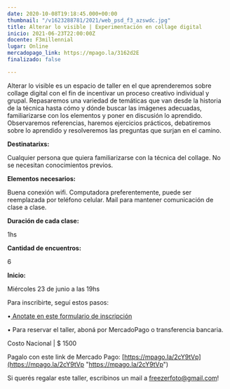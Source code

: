 ```yaml
---
date: 2020-10-08T19:18:45.000+00:00
thumbnail: "/v1623288781/2021/web_psd_f3_azswdc.jpg"
title: Alterar lo visible | Experimentación en collage digital
inicio: 2021-06-23T22:00:00Z
docente: F3millennial
lugar: Online
mercadopago_link: https://mpago.la/3162d2E
finalizado: false

---
```

Alterar lo visible es un espacio de taller en el que aprenderemos sobre collage digital con el fin de incentivar un proceso creativo individual y grupal. Repasaremos una variedad de temáticas que van desde la historia de la técnica hasta cómo y dónde buscar las imágenes adecuadas, familiarizarse con los elementos y poner en discusión lo aprendido. Observaremos referencias, haremos ejercicios prácticos, debatiremos sobre lo aprendido y resolveremos las preguntas que surjan en el camino.

**Destinatarixs:**

Cualquier persona que quiera familiarizarse con la técnica del collage. No se necesitan conocimientos previos.

**Elementos necesarios:**

Buena conexión wifi. Computadora preferentemente, puede ser reemplazada por teléfono celular. Mail para mantener comunicación de clase a clase.

**Duración de cada clase:**

1hs

**Cantidad de encuentros:**

6

**Inicio:**

Miércoles 23 de junio a las 19hs

Para inscribirte, seguí estos pasos:

•[ Anotate en este formulario de inscripción  ](https://docs.google.com/forms/d/1rVzNumzsgANhDY9-Y8hvVDJ8LaccHN_XEV2l0lWV4p8/edit)

• Para reservar el taller, aboná por MercadoPago o transferencia bancaria.

Costo Nacional | $ 1500

Pagalo con este link de Mercado Pago: [https://mpago.la/2cY9tVp](https://mpago.la/2cY9tVp "https://mpago.la/2cY9tVp")

Si querés regalar este taller, escribinos un mail a freezerfoto@gmail.com!